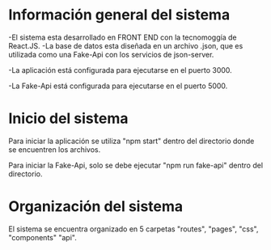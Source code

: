 # Información general del sistema


-El sistema esta desarrollado en FRONT END con la tecnomoggía de React.JS.
-La base de datos esta diseñada en un archivo .json, que es utilizada como una Fake-Api con los servicios de json-server.

-La aplicación está configurada para ejecutarse en el puerto 3000.

-La Fake-Api está configurada para ejecutarse en el puerto 5000.

# Inicio del sistema

Para iniciar la aplicación se utiliza "npm start" dentro del directorio donde se encuentren los archivos.

Para iniciar la Fake-Api, solo se debe ejecutar "npm run fake-api" dentro del directorio.

# Organización del sistema

El sistema se encuentra organizado en 5 carpetas "routes", "pages", "css", "components" "api".



